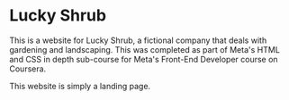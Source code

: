 # Lucky Shrub

This is a website for Lucky Shrub, a fictional company that deals with gardening and landscaping.
This was completed as part of Meta's HTML and CSS in depth sub-course for Meta's Front-End Developer course on Coursera.

This website is simply a landing page.
